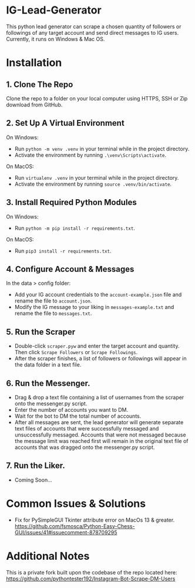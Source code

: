 # IG-Lead-Generator

This python lead generator can scrape a chosen quantity of followers or followings of any target account and send direct messages to IG users. Currently, it runs on Windows & Mac OS.

# Installation

## 1. Clone The Repo

Clone the repo to a folder on your local computer using HTTPS, SSH or Zip download from GitHub.

## 2. Set Up A Virtual Environment

On Windows:

- Run `python -m venv .venv` in your terminal while in the project directory.
- Activate the environment by running `.\venv\Scripts\activate`.

On MacOS:

- Run `virtualenv .venv` in your terminal while in the project directory.
- Activate the environment by running `source .venv/bin/activate`.

## 3. Install Required Python Modules

On Windows:

- Run `python -m pip install -r requirements.txt`.

On MacOS:

- Run `pip3 install -r requirements.txt`.

## 4. Configure Account & Messages

In the data > config folder:

- Add your IG account credentials to the `account-example.json` file and rename the file to `account.json`.
- Modify the IG message to your liking in `messages-example.txt` and rename the file to `messages.txt`.

## 5. Run the Scraper

- Double-click `scraper.pyw` and enter the target account and quantity. Then click `Scrape Followers` or `Scrape Followings`.
- After the scraper finishes, a list of followers or followings will appear in the data folder in a text file.

## 6. Run the Messenger.

- Drag & drop a text file containing a list of usernames from the scraper onto the messenger.py script.
- Enter the number of accounts you want to DM.
- Wait for the bot to DM the total number of accounts.
- After all messages are sent, the lead generator will generate separate text files of accounts that were successfully messaged and unsuccessfully messaged. Accounts that were not messaged because the message limit was reached first will remain in the original text file of accounts that was dragged onto the messenger.py script.

## 7. Run the Liker.

- Coming Soon...

# Common Issues & Solutions

- Fix for PySimpleGUI Tkinter attribute error on MacOs 13 & greater.
  https://github.com/fsmosca/Python-Easy-Chess-GUI/issues/41#issuecomment-878709295

# Additional Notes

This is a private fork built upon the codebase of the repo located here: https://github.com/pythontester192/Instagram-Bot-Scrape-DM-Users

